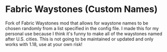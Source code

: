 # Fabric Waystones (Custom Names)

Fork of Fabric Waystones mod that allows for waystone names to
be chosen randomly from a list specified in the config file.
I made this for my personal use because
I think it's funny to make all of the waystones named after U.S. cities.
This is not going to be maintained or updated and only works with 1.18, use
at your own risk!